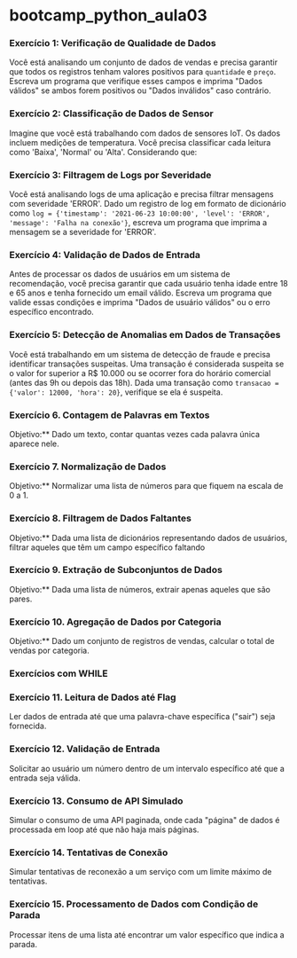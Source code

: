  # bootcamp_python_aula03

 ### Exercício 1: Verificação de Qualidade de Dados
 Você está analisando um conjunto de dados de vendas e precisa garantir 
 que todos os registros tenham valores positivos para `quantidade` e `preço`. 
 Escreva um programa que verifique esses campos e imprima "Dados válidos" se ambos 
 forem positivos ou "Dados inválidos" caso contrário.
    
 ### Exercício 2: Classificação de Dados de Sensor
 Imagine que você está trabalhando com dados de sensores IoT. 
 Os dados incluem medições de temperatura. Você precisa classificar cada leitura 
 como 'Baixa', 'Normal' ou 'Alta'. Considerando que:

 ### Exercício 3: Filtragem de Logs por Severidade
 Você está analisando logs de uma aplicação e precisa filtrar mensagens 
 com severidade 'ERROR'. Dado um registro de log em formato de dicionário 
 como `log = {'timestamp': '2021-06-23 10:00:00', 'level': 'ERROR', 'message': 'Falha na conexão'}`, 
 escreva um programa que imprima a mensagem se a severidade for 'ERROR'.

 ### Exercício 4: Validação de Dados de Entrada
 Antes de processar os dados de usuários em um sistema de recomendação, 
 você precisa garantir que cada usuário tenha idade entre 18 e 65 anos e tenha 
 fornecido um email válido. Escreva um programa que valide essas condições 
 e imprima "Dados de usuário válidos" ou o erro específico encontrado.

 ### Exercício 5: Detecção de Anomalias em Dados de Transações
 Você está trabalhando em um sistema de detecção de fraude e precisa identificar 
 transações suspeitas. Uma transação é considerada suspeita se o valor for superior 
 a R$ 10.000 ou se ocorrer fora do horário comercial (antes das 9h ou depois das 18h). 
 Dada uma transação como `transacao = {'valor': 12000, 'hora': 20}`, verifique se ela é suspeita.

 ### Exercício 6. Contagem de Palavras em Textos
 Objetivo:** Dado um texto, contar quantas vezes cada palavra única aparece nele.

 ### Exercício 7. Normalização de Dados
 Objetivo:** Normalizar uma lista de números para que fiquem na escala de 0 a 1.

 ### Exercício 8. Filtragem de Dados Faltantes
 Objetivo:** Dada uma lista de dicionários representando dados de usuários, filtrar aqueles que têm um campo específico faltando

 ### Exercício 9. Extração de Subconjuntos de Dados
 Objetivo:** Dada uma lista de números, extrair apenas aqueles que são pares.

 ### Exercício 10. Agregação de Dados por Categoria
 Objetivo:** Dado um conjunto de registros de vendas, calcular o total de vendas por categoria.

 ### Exercícios com WHILE

 ### Exercício 11. Leitura de Dados até Flag
 Ler dados de entrada até que uma palavra-chave específica ("sair") seja fornecida.

 ### Exercício 12. Validação de Entrada
 Solicitar ao usuário um número dentro de um intervalo específico até que a entrada seja válida.

 ### Exercício 13. Consumo de API Simulado
 Simular o consumo de uma API paginada, onde cada "página" de dados é processada em loop até que não haja mais páginas.

 ### Exercício 14. Tentativas de Conexão
 Simular tentativas de reconexão a um serviço com um limite máximo de tentativas.

 ### Exercício 15. Processamento de Dados com Condição de Parada
 Processar itens de uma lista até encontrar um valor específico que indica a parada.